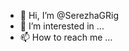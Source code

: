 - 👋 Hi, I’m @SerezhaGRig
- 👀 I’m interested in ...
- 📫 How to reach me ...

<!---
SerezhaGRig/SerezhaGRig is a ✨ special ✨ repository because its `README.md` (this file) appears on your GitHub profile.
You can click the Preview link to take a look at your changes.
--->
